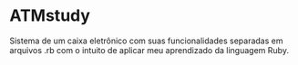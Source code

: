 # ATMstudy
Sistema de um caixa eletrônico com suas funcionalidades separadas em arquivos .rb com o intuito de aplicar meu aprendizado da linguagem Ruby.

